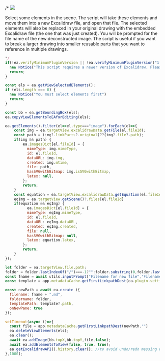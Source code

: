 /*
![](https://raw.githubusercontent.com/zsviczian/obsidian-excalidraw-plugin/master/images/scripts-deconstruct.jpg)

Select some elements in the scene. The script will take these elements and move them into a new Excalidraw file, and open that file. The selected elements will also be replaced in your original drawing with the embedded Excalidraw file (the one that was just created). You will be prompted for the file name of the new deconstructed image. The script is useful if you want to break a larger drawing into smaller reusable parts that you want to reference in multiple drawings.

```javascript
*/
if(!ea.verifyMinimumPluginVersion || !ea.verifyMinimumPluginVersion("1.7.29")) {
  new Notice("This script requires a newer version of Excalidraw. Please install the latest version.");
  return;
}

const els = ea.getViewSelectedElements();
if (els.length === 0) {
  new Notice("You must select elements first")
  return;
}

const bb = ea.getBoundingBox(els);
ea.copyViewElementsToEAforEditing(els);

ea.getElements().filter(el=>el.type==="image").forEach(el=>{
    const img = ea.targetView.excalidrawData.getFile(el.fileId);
    const path = (img?.linkParts?.original)??(img?.file?.path);
    if(img && path) {
	    ea.imagesDict[el.fileId] = {
	      mimeType: img.mimeType,
	      id: el.fileId,
	      dataURL: img.img,
	      created: img.mtime,
	      file: path,
	      hasSVGwithBitmap: img.isSVGwithBitmap,
	      latex: null,
	    };
	    return;
	}
	const equation = ea.targetView.excalidrawData.getEquation(el.fileId);
	eqImg = ea.targetView.getScene()?.files[el.fileId]
	if(equation && eqImg) {
          ea.imagesDict[el.fileId] = {
	      mimeType: eqImg.mimeType,
	      id: el.fileId,
	      dataURL: eqImg.dataURL,
	      created: eqImg.created,
	      file: null,
	      hasSVGwithBitmap: null,
	      latex: equation.latex,
	    };
	    return;
	}
});

let folder = ea.targetView.file.path;
folder = folder.lastIndexOf("/")===-1?"":folder.substring(0,folder.lastIndexOf("/"))+"/";
const fname = await utils.inputPrompt("Filename for new file","Filename","");
const template = app.metadataCache.getFirstLinkpathDest(ea.plugin.settings.templateFilePath,"");

const newPath = await ea.create ({
  filename: fname + ".md",
  foldername: folder,
  templatePath: template?.path,
  onNewPane: true
});

setTimeout(async ()=>{
  const file = app.metadataCache.getFirstLinkpathDest(newPath,"")
  ea.deleteViewElements(els);
  ea.clear();
  await ea.addImage(bb.topX,bb.topY,file,false);
  await ea.addElementsToView(false, true, true);
  ea.getExcalidrawAPI().history.clear(); //to avoid undo/redo messing up the decomposition
},1000);
